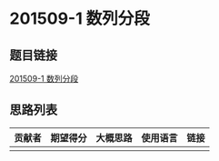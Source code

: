 # 201509-1 数列分段

## 题目链接

[201509-1 数列分段](http://118.190.20.162/view.page?gpid=T32)

## 思路列表

| 贡献者 | 期望得分 | 大概思路 | 使用语言 | 链接 |
| :-: | :-: | :-: | :-: | :-: | 
|  |  |  |  |  |
